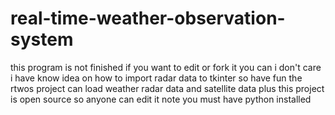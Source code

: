 # real-time-weather-observation-system
this program is not finished if you want to edit or fork it you can i don't  care  i have know idea on how to import radar data to tkinter so have fun
the rtwos project can load weather radar data and satellite data plus this project is open source so anyone can edit it note you must have python installed 
